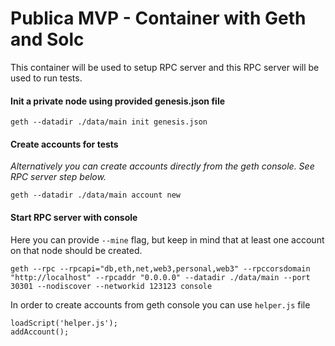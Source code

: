 # Publica MVP - Container with Geth and Solc

This container will be used to setup RPC server and this RPC server will be used to run tests.

#### Init a private node using provided genesis.json file
```
geth --datadir ./data/main init genesis.json
```

#### Create accounts for tests
*Alternatively you can create accounts directly from the geth console. See RPC server step below.*
```
geth --datadir ./data/main account new
```

#### Start RPC server with console
Here you can provide `--mine` flag, but keep in mind that at least one account on that node should be created.
```
geth --rpc --rpcapi="db,eth,net,web3,personal,web3" --rpccorsdomain "http://localhost" --rpcaddr "0.0.0.0" --datadir ./data/main --port 30301 --nodiscover --networkid 123123 console
```

In order to create accounts from geth console you can use `helper.js` file
```
loadScript('helper.js');
addAccount();
```
